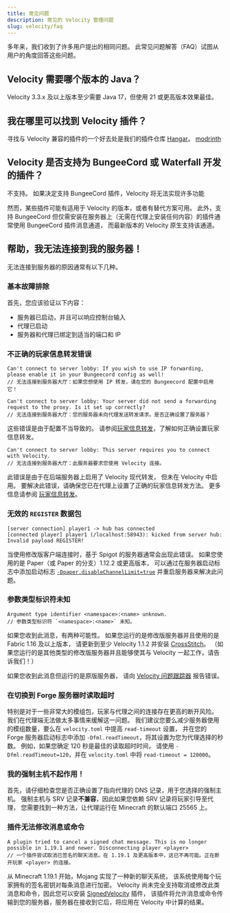 ```yaml
---
title: 常见问题
description: 常见的 Velocity 管理问题
slug: velocity/faq
---
```


多年来，我们收到了许多用户提出的相同问题。
此常见问题解答（FAQ）试图从用户的角度回答这些问题。

## Velocity 需要哪个版本的 Java？

Velocity 3.3.x 及以上版本至少需要 Java 17，但使用 21 或更高版本效果最佳。

## 我在哪里可以找到 Velocity 插件？

寻找与 Velocity 兼容的插件的一个好去处是我们的插件仓库 [Hangar](https://hangar.papermc.io/?page=0&platform=VELOCITY)。
[modrinth](https://modrinth.com/plugins?g=categories:velocity)

## Velocity 是否支持为 BungeeCord 或 Waterfall 开发的插件？

不支持。
如果决定支持 BungeeCord 插件，Velocity 将无法实现许多功能

然而，某些插件可能有适用于 Velocity 的版本，或者有替代方案可用。
此外，支持 BungeeCord 但仅需安装在服务器上（无需在代理上安装任何内容）的插件通常使用 BungeeCord 插件消息通道，
而最新版本的 Velocity 原生支持该通道。

## 帮助，我无法连接到我的服务器！

无法连接到服务器的原因通常有以下几种。

### 基本故障排除

首先，您应该验证以下内容：

- 服务器已启动，并且可以响应控制台输入
- 代理已启动
- 服务器和代理已绑定到适当的端口和 IP

### 不正确的玩家信息转发错误

```
Can't connect to server lobby: If you wish to use IP forwarding, please enable it in your Bungeecord config as well!
// 无法连接到服务器大厅：如果您想使用 IP 转发，请在您的 Bungeecord 配置中启用它！
```

```
Can't connect to server lobby: Your server did not send a forwarding request to the proxy. Is it set up correctly?
// 无法连接到服务器大厅：您的服务器未向代理发送转发请求。是否正确设置了服务器？
```

这些错误是由于配置不当导致的。
请参阅[玩家信息转发](/velocity/player-information-forwarding)，了解如何正确设置玩家信息转发。

```
Can't connect to server lobby: This server requires you to connect with Velocity.
// 无法连接到服务器大厅：此服务器要求您使用 Velocity 连接。
```

此错误是由于在后端服务器上启用了 Velocity 现代转发，
但未在 Velocity 中启用。
要解决此错误，请确保您已在代理上设置了正确的玩家信息转发方法。
更多信息请参阅 [玩家信息转发](/velocity/player-information-forwarding)。

### 无效的 `REGISTER` 数据包

```
[server connection] player1 -> hub has connected
[connected player] player1 (/localhost:58943): kicked from server hub: Invalid payload REGISTER!
```

当使用修改版客户端连接时，基于 Spigot 的服务器通常会出现此错误。
如果您使用的是 Paper（或 Paper 的分支）1.12.2 或更高版本，
可以通过在服务器启动标志中添加启动标志 [`-Dpaper.disableChannelLimit=true`](/paper/reference/system-properties#paperdisablechannellimit) 并重启服务器来解决此问题。

### 参数类型标识符未知

```
Argument type identifier <namespace>:<name> unknown.
// 参数类型标识符 `<namespace>:<name>` 未知。
```

如果您收到此消息，有两种可能性。
如果您运行的是修改版服务器并且使用的是 Fabric 1.16 及以上版本，
请更新到至少 Velocity 1.1.2 并安装 [CrossStitch](https://www.curseforge.com/minecraft/mc-mods/crossstitch)。
（如果您运行的是其他类型的修改版服务器并且能够使其与 Velocity 一起工作，请告诉我们！）

如果您收到此消息但运行的是原版服务器，
请向 [Velocity 问题跟踪器](https://github.com/PaperMC/Velocity/issues/new) 报告错误。

### 在切换到 Forge 服务器时读取超时

特别是对于一些非常大的模组包，玩家与代理之间的连接存在更高的断开风险。
我们在代理端无法做太多事情来缓解这一问题。
我们建议您要么减少服务器使用的模组数量，要么在 `velocity.toml` 中提高 `read-timeout` 设置，
并在您的 Forge 服务器启动标志中添加 `-Dfml.readTimeout`，将其设置为您为代理选择的秒数。
例如，如果您确定 120 秒是最佳的读取超时时间，
请使用 `-Dfml.readTimeout=120`，并在 `velocity.toml` 中将 `read-timeout = 120000`。

### 我的强制主机不起作用！

首先，请仔细检查您是否正确设置了指向代理的 DNS 记录，用于您选择的强制主机。
强制主机与 SRV 记录**不兼容**，因此如果您依赖 SRV 记录将玩家引导至代理，
您需要找到一种方法，让代理运行在 Minecraft 的默认端口 25565 上。

### 插件无法修改消息或命令

```
A plugin tried to cancel a signed chat message. This is no longer possible in 1.19.1 and newer. Disconnecting player <player>
// 一个插件尝试取消已签名的聊天消息。在 1.19.1 及更高版本中，这已不再可能。正在断开玩家 <player> 的连接。
```

从 Minecraft 1.19.1 开始，Mojang 实现了一种新的聊天系统，
该系统使用每个玩家拥有的签名密钥对每条消息进行加密。
Velocity 尚未完全支持取消或修改此类消息和命令，因此您可以安装 [SignedVelocity](https://hangar.papermc.io/4drian3d/SignedVelocity) 插件，
该插件将允许消息或命令传输到您的服务器，服务器在接收到它后，将应用在 Velocity 中计算的结果。
